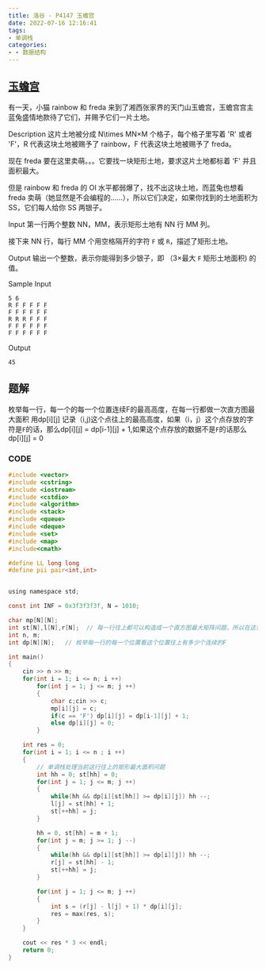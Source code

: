 ```yaml
---
title: 洛谷 - P4147 玉蟾宫
date: 2022-07-16 12:16:41
tags:
- 单调栈
categories: 
- - 数据结构
---
```


## [玉蟾宫](https://vjudge.net/problem/%E6%B4%9B%E8%B0%B7-P4147)

有一天，小猫 rainbow 和 freda 来到了湘西张家界的天门山玉蟾宫，玉蟾宫宫主蓝兔盛情地款待了它们，并赐予它们一片土地。

Description
这片土地被分成 N\times MN×M 个格子，每个格子里写着 'R' 或者 'F'，R 代表这块土地被赐予了 rainbow，F 代表这块土地被赐予了 freda。

现在 freda 要在这里卖萌。。。它要找一块矩形土地，要求这片土地都标着 'F' 并且面积最大。

但是 rainbow 和 freda 的 OI 水平都弱爆了，找不出这块土地，而蓝兔也想看 freda 卖萌（她显然是不会编程的……），所以它们决定，如果你找到的土地面积为 SS，它们每人给你 SS 两银子。

Input
第一行两个整数 NN，MM，表示矩形土地有 NN 行 MM 列。

接下来 NN 行，每行 MM 个用空格隔开的字符 `F` 或 `R`，描述了矩形土地。

Output
输出一个整数，表示你能得到多少银子，即 （3×最大 `F` 矩形土地面积) 的值。

Sample
Input
```
5 6 
R F F F F F 
F F F F F F 
R R R F F F 
F F F F F F 
F F F F F F
```
Output
```
45
```

## 题解
枚举每一行，每一个的每一个位置连续F的最高高度，在每一行都做一次直方图最大面积
用dp[i][j] 记录（i,j)这个点往上的最高高度，如果（i，j）这个点存放的字符是`F`的话，那么dp[i][j] = dp[i-1][j] + 1,如果这个点存放的数据不是`F`的话那么dp[i][j] = 0

### CODE
```c
#include <vector>
#include <cstring>
#include <iostream>
#include <cstdio>
#include <algorithm>
#include <stack>
#include <queue>
#include <deque>
#include <set>
#include <map>
#include<cmath>

#define LL long long
#define pii pair<int,int>


using namespace std;

const int INF = 0x3f3f3f3f, N = 1010;

char mp[N][N];
int st[N],l[N],r[N];  // 每一行往上都可以构造成一个直方图最大矩阵问题，所以在这记录的是单调增
int n, m;
int dp[N][N];   // 枚举每一行的每一个位置看这个位置往上有多少个连续的F

int main()
{
    cin >> n >> m;
    for(int i = 1; i <= n; i ++)
        for(int j = 1; j <= m; j ++)
        {
            char c;cin >> c;
            mp[i][j] = c;
            if(c == 'F') dp[i][j] = dp[i-1][j] + 1;
            else dp[i][j] = 0;
        }    

    int res = 0;
    for(int i = 1; i <= n ; i ++)
    {
        // 单调栈处理当前这行往上的矩形最大面积问题
        int hh = 0; st[hh] = 0;
        for(int j = 1; j <= m; j ++)
        {
            while(hh && dp[i][st[hh]] >= dp[i][j]) hh --;
            l[j] = st[hh] + 1;
            st[++hh] = j;
        }

        hh = 0, st[hh] = m + 1;
        for(int j = m; j >= 1; j --)
        {
            while(hh && dp[i][st[hh]] >= dp[i][j]) hh --;
            r[j] = st[hh] - 1;
            st[++hh] = j;
        }

        for(int j = 1; j <= m; j ++)
        {
            int s = (r[j] - l[j] + 1) * dp[i][j];
            res = max(res, s);
        }
    }

    cout << res * 3 << endl;
    return 0;
}
```
